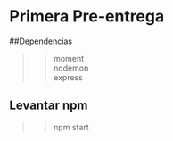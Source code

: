# Primera Pre-entrega
##Dependencias
>>moment\
>>nodemon\
>>express
## Levantar npm
>> npm start




